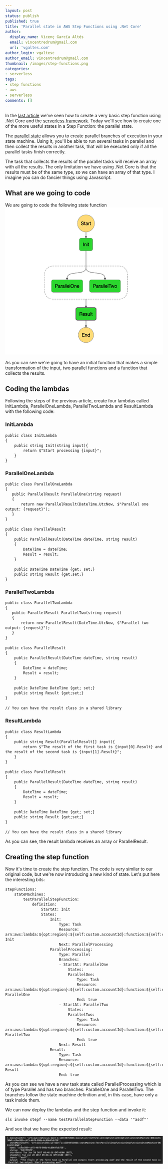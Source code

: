 ```yaml
---
layout: post
status: publish
published: true
title: 'Parallel state in AWS Step Functions using .Net Core'
author:
  display_name: Vicenç García Altés
  email: vincentredrum@gmail.com
  url: 'vgaltes.com'
author_login: vgaltesc
author_email: vincentredrum@gmail.com
thumbnail: /images/step-functions.png
categories:
- serverless
tags:
- step functions
- aws
- serverless
comments: []
---
```

In the [last article](http://vgaltes.com/serverless/step-functions-using-net-core/) we've seen how to create a very basic step function using .Net Core and the [serverless framework](http://serverless.com). Today we'll see how to create one of the more useful states in a Step Function: the parallel state.

The [parallel state](http://docs.aws.amazon.com/step-functions/latest/dg/amazon-states-language-parallel-state.html) allows you to create parallel branches of execution in your state machine. Using it, you'll be able to run several tasks in parallel and then collect the results in another task, that will be executed only if all the parallel tasks finish correctly.

The task that collects the results of the parallel tasks will receive an array with all the results. The only limitation we have using .Net Core is that the results must be of the same type, so we can have an array of that type. I imagine you can do fancier things using Javascript.

## What are we going to code
We are going to code the following state function
![step function with parallel state](/images/netcoreparallel/state-function.png)

As you can see we're going to have an initial function that makes a simple transformation of the input, two parallel functions and a function that collects the results.

## Coding the lambdas
Following the steps of the previous article, create four lambdas called InitLambda, ParallelOneLambda, ParallelTwoLambda and ResultLambda with the following code:

### InitLambda
    public class InitLambda
    {
        public string Init(string input){
            return $"Start processing {input}";
        }
    }

### ParallelOneLambda
    public class ParallelOneLambda
    {
       public ParallelResult ParallelOne(string request)
       {
           return new ParallelResult(DateTime.UtcNow, $"Parallel one output: {request}");
       }
    }

    public class ParallelResult
    {
        public ParallelResult(DateTime dateTime, string result)
        {
            DateTime = dateTime;
            Result = result;
        }

        public DateTime DateTime {get; set;}
        public string Result {get;set;}
    }

### ParallelTwoLambda

    public class ParallelTwoLambda
    {
       public ParallelResult ParallelTwo(string request)
       {
           return new ParallelResult(DateTime.UtcNow, $"Parallel two output: {request}");
       }
    }

    public class ParallelResult
    {
        public ParallelResult(DateTime dateTime, string result)
        {
            DateTime = dateTime;
            Result = result;
        }

        public DateTime DateTime {get; set;}
        public string Result {get;set;}
    }

    // You can have the result class in a shared library

### ResultLambda
    public class ResultLambda
    {
        public string Result(ParallelResult[] input){
            return $"The result of the first task is {input[0].Result} and the result of the second task is {input[1].Result}";
        }
    }

    public class ParallelResult
    {
        public ParallelResult(DateTime dateTime, string result)
        {
            DateTime = dateTime;
            Result = result;
        }

        public DateTime DateTime {get; set;}
        public string Result {get;set;}
    }

    // You can have the result class in a shared library

As you can see, the result lambda receives an array or ParallelResult.

## Creating the step function
Now it's time to create the step function. The code is very similar to our original code, but we're now introducing a new kind of state. Let's put here the interesting bits:

    stepFunctions:
        stateMachines:
            testParallelStepFunction:
                definition:
                    StartAt: Init
                    States:
                        Init:
                            Type: Task
                            Resource: arn:aws:lambda:${opt:region}:${self:custom.accountId}:function:${self:custom.initService}-${opt:stage}-Init
                            Next: ParallelProcessing
                        ParallelProcessing:
                            Type: Parallel
                            Branches:
                            - StartAt: ParallelOne
                                States:
                                ParallelOne:
                                    Type: Task
                                    Resource: arn:aws:lambda:${opt:region}:${self:custom.accountId}:function:${self:custom.parallelOneService}-${opt:stage}-ParallelOne
                                    End: true
                            - StartAt: ParallelTwo
                                States:
                                ParallelTwo:
                                    Type: Task
                                    Resource: arn:aws:lambda:${opt:region}:${self:custom.accountId}:function:${self:custom.parallelTwoService}-${opt:stage}-ParallelTwo
                                    End: true
                            Next: Result
                        Result:
                            Type: Task
                            Resource: arn:aws:lambda:${opt:region}:${self:custom.accountId}:function:${self:custom.resultService}-${opt:stage}-Result
                            End: true

As you can see we have a new task state called ParallelProcessing which is of type Parallel and has two branches: ParallelOne and ParallelTwo. The branches follow the state machine definition and, in this case, have only a task inside them.

We can now deploy the lambdas and the step function and invoke it:

    sls invoke stepf --name testParallelStepFunction --data '"asdf"'

And see that we have the expected result:

![step function result](/images/netcoreparallel/step-function-result.png)
